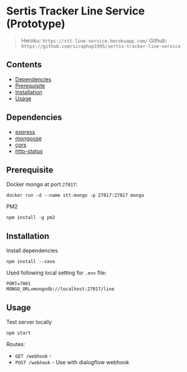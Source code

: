 # Sertis Tracker Line Service (Prototype)

> Heroku: `https://stt-line-service.herokuapp.com/`
> Github: `https://github.com/siraphop1995/sertis-tracker-line-service`

## <a name="contents"></a> Contents
 - [Dependencies](#dependencies)
 - [Prerequisite](#prerequisite)
 - [Installation](#installation)
 - [Usage](#usage)

## <a name="dependencies"></a> Dependencies
- [express](https://github.com/expressjs/express)
- [mongoose](https://github.com/Automattic/mongoose)
- [cors](https://github.com/expressjs/cors)
- [http-status](https://github.com/alexsasharegan/http-status)

## <a name="prerequisite"></a> Prerequisite

Docker mongo at port `27017`:  
```
docker run -d --name stt-mongo -p 27017:27017 mongo
```
PM2
```
npm install -g pm2
```

## <a name="installation"></a> Installation

Install dependencies
```
npm install --save
```

Used following local setting for `.env` file:  
```
PORT=7001
MONGO_URL=mongodb://localhost:27017/line
```
## <a name="usage"></a> Usage
Test server locally
```
npm start
```

Routes:

- `GET /webhook` - 
- `POST /webhook` - Use with dialogflow webhook
